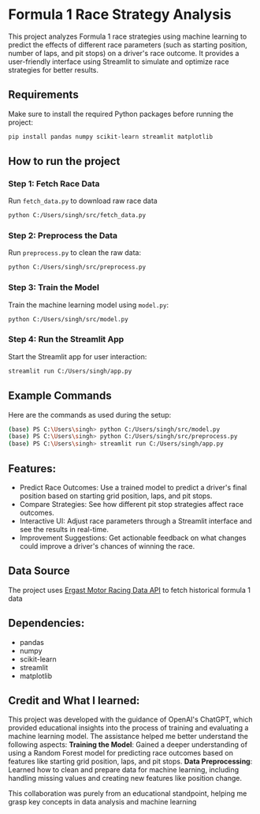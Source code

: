 # Formula 1 Race Strategy Analysis

This project analyzes Formula 1 race strategies using machine learning to predict the effects of different race parameters (such as starting position, number of laps, and pit stops) on a driver's race outcome. It provides a user-friendly interface using Streamlit to simulate and optimize race strategies for better results.


## Requirements

Make sure to install the required Python packages before running the project:

```bash
pip install pandas numpy scikit-learn streamlit matplotlib

```
## How to run the project
### Step 1: Fetch Race Data
Run ```fetch_data.py``` to download raw race data
```bash
python C:/Users/singh/src/fetch_data.py
```

### Step 2: Preprocess the Data
Run ```preprocess.py``` to clean the raw data:
```bash
python C:/Users/singh/src/preprocess.py
```
### Step 3: Train the Model
Train the machine learning model using ```model.py```:
```bash
python C:/Users/singh/src/model.py
```

### Step 4: Run the Streamlit App
Start the Streamlit app for user interaction:
```bash
streamlit run C:/Users/singh/app.py
```

## Example Commands 
Here are the commands as used during the setup:
```bash
(base) PS C:\Users\singh> python C:/Users/singh/src/model.py
(base) PS C:\Users\singh> python C:/Users/singh/src/preprocess.py
(base) PS C:\Users\singh> streamlit run C:/Users/singh/app.py
```

## Features:
* Predict Race Outcomes: Use a trained model to predict a driver's final position based on starting grid position, laps, and pit stops.
* Compare Strategies: See how different pit stop strategies affect race outcomes.
* Interactive UI: Adjust race parameters through a Streamlit interface and see the results in real-time.
* Improvement Suggestions: Get actionable feedback on what changes could improve a driver's chances of winning the race.

## Data Source
  The project uses [Ergast Motor Racing Data API](https://ergast.com/mrd/) to fetch historical formula 1 data

## Dependencies:
- pandas
- numpy
- scikit-learn
- streamlit
- matplotlib

## Credit and What I learned:
This project was developed with the guidance of OpenAI's ChatGPT, which provided educational insights into the process of training and evaluating a machine learning model. The assistance helped me better understand the following aspects:
**Training the Model**: Gained a deeper understanding of using a Random Forest model for predicting race outcomes based on features like starting grid position, laps, and pit stops.
**Data Preprocessing**: Learned how to clean and prepare data for machine learning, including handling missing values and creating new features like position change.

This collaboration was purely from an educational standpoint, helping me grasp key concepts in data analysis and machine learning
